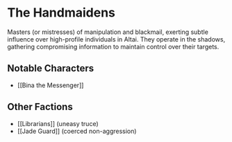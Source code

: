 # The Handmaidens

Masters (or mistresses) of manipulation and blackmail, exerting subtle influence over high-profile individuals in Altai. They operate in the shadows, gathering compromising information to maintain control over their targets.
## Notable Characters

- [[Bina the Messenger]]

## Other Factions

- [[Librarians]] (uneasy truce)
- [[Jade Guard]] (coerced non-aggression)